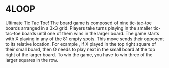 # 4LOOP
Ultimate Tic Tac Toe!
The board game is composed of nine tic-tac-toe boards arranged in a 3x3 grid. Players take turns playing in the smaller tic-tac-toe boards until one of them wins in the larger board. The game starts with X playing in any of the 81 empty spots. This move sends their opponent to its relative location. For example , if X played in the top right square of their small board, then O needs to play next in the small board at the top right of the larger board. To win the game, you have to win three of the larger squares in the row.
